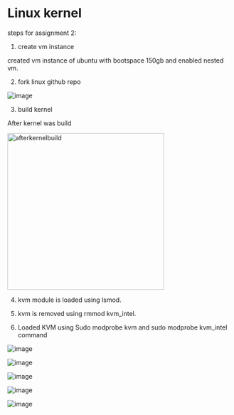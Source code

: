 Linux kernel
============

steps for assignment 2:

1. create vm instance

created vm instance of ubuntu with bootspace 150gb and enabled nested vm.

2.  fork linux github repo


![image](https://user-images.githubusercontent.com/59603371/205843398-cac24460-a734-4884-95c2-2b45973f7d87.png)



3. build kernel


After kernel was build



<img width="352" alt="afterkernelbuild" src="https://user-images.githubusercontent.com/59603371/205843934-8ef25a02-6e60-43d0-bc37-55236f00e4bf.PNG">



4. kvm module is loaded using lsmod. 

5. kvm is removed using rmmod kvm_intel.
 
6. Loaded KVM using Sudo modprobe kvm and sudo modprobe kvm_intel command



![image](https://user-images.githubusercontent.com/59603371/205850082-1ad6ae8c-9048-4d61-9f0a-14d75a297d41.png)


![image](https://user-images.githubusercontent.com/59603371/205850168-31dee037-a966-4b32-8bf1-17c1d50d3c53.png)


![image](https://user-images.githubusercontent.com/59603371/205850230-bf9c3561-691c-4faa-b25f-e9c4596754d2.png)


![image](https://user-images.githubusercontent.com/59603371/205850379-bbe3a28a-1cf4-43a6-b057-486244de4670.png)


![image](https://user-images.githubusercontent.com/59603371/205850454-970f958e-494e-423b-9c38-71de1e714fbd.png)















